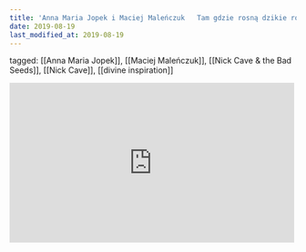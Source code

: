 ```yaml
---
title: 'Anna Maria Jopek i Maciej Maleńczuk   Tam gdzie rosną dzikie róże  Where the wild roses grow - YouTube'
date: 2019-08-19
last_modified_at: 2019-08-19
---
```

tagged: [[Anna Maria Jopek]], [[Maciej Maleńczuk]], [[Nick Cave & the Bad Seeds]], [[Nick Cave]], [[divine inspiration]]
<iframe allow="accelerometer; autoplay; clipboard-write; encrypted-media; gyroscope; picture-in-picture" allowfullscreen="" frameborder="0" height="281" id="youtube_iframe" src="https://www.youtube.com/embed/jTLtDUjDnns?feature=oembed&amp;enablejsapi=1&amp;origin=https://safe.txmblr.com&amp;wmode=opaque" width="500"></iframe>